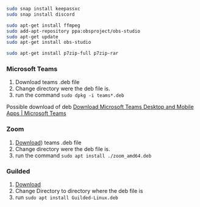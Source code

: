 ```bash
sudo snap install keepassxc
sudo snap install discord

sudo apt-get install ffmpeg
sudo add-apt-repository ppa:obsproject/obs-studio
sudo apt-get update
sudo apt-get install obs-studio

sudo apt-get install p7zip-full p7zip-rar

```

### Microsoft Teams

1. Download teams .deb file
2. Change directory were the deb file is.
3. run the command `sudo dpkg -i teams*.deb` 

Possible download of deb [Download Microsoft Teams Desktop and Mobile Apps | Microsoft Teams](https://www.microsoft.com/en-us/microsoft-teams/download-app#allDevicesSection)

### Zoom

1. [Download](https://zoom.us/download?os=linux)) teams .deb file
2. Change directory were the deb file is.
3. run the command `sudo apt install ./zoom_amd64.deb`

### Guilded

1. [Download](https://www.guilded.gg/)
2. Change Directory to directory where the deb file is
3. run `sudo apt install Guilded-Linux.deb`
